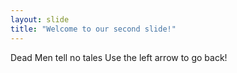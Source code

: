 ```yaml
---
layout: slide
title: "Welcome to our second slide!"
---
```

Dead Men tell no tales
Use the left arrow to go back!

